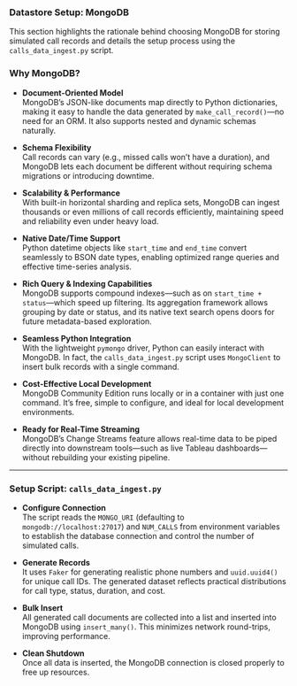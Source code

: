 
### Datastore Setup: MongoDB

This section highlights the rationale behind choosing MongoDB for storing simulated call records and details the setup process using the `calls_data_ingest.py` script.

### Why MongoDB?

- **Document-Oriented Model**  
  MongoDB’s JSON-like documents map directly to Python dictionaries, making it easy to handle the data generated by `make_call_record()`—no need for an ORM. It also supports nested and dynamic schemas naturally.

- **Schema Flexibility**  
  Call records can vary (e.g., missed calls won’t have a duration), and MongoDB lets each document be different without requiring schema migrations or introducing downtime.

- **Scalability & Performance**  
  With built-in horizontal sharding and replica sets, MongoDB can ingest thousands or even millions of call records efficiently, maintaining speed and reliability even under heavy load.

- **Native Date/Time Support**  
  Python datetime objects like `start_time` and `end_time` convert seamlessly to BSON date types, enabling optimized range queries and effective time-series analysis.

- **Rich Query & Indexing Capabilities**  
  MongoDB supports compound indexes—such as on `start_time + status`—which speed up filtering. Its aggregation framework allows grouping by date or status, and its native text search opens doors for future metadata-based exploration.

- **Seamless Python Integration**  
  With the lightweight `pymongo` driver, Python can easily interact with MongoDB. In fact, the `calls_data_ingest.py` script uses `MongoClient` to insert bulk records with a single command.

- **Cost-Effective Local Development**  
  MongoDB Community Edition runs locally or in a container with just one command. It’s free, simple to configure, and ideal for local development environments.

- **Ready for Real-Time Streaming**  
  MongoDB’s Change Streams feature allows real-time data to be piped directly into downstream tools—such as live Tableau dashboards—without rebuilding your existing pipeline.

---

### Setup Script: `calls_data_ingest.py`

- **Configure Connection**  
  The script reads the `MONGO_URI` (defaulting to `mongodb://localhost:27017`) and `NUM_CALLS` from environment variables to establish the database connection and control the number of simulated calls.

- **Generate Records**  
  It uses `Faker` for generating realistic phone numbers and `uuid.uuid4()` for unique call IDs. The generated dataset reflects practical distributions for call type, status, duration, and cost.

- **Bulk Insert**  
  All generated call documents are collected into a list and inserted into MongoDB using `insert_many()`. This minimizes network round-trips, improving performance.

- **Clean Shutdown**  
  Once all data is inserted, the MongoDB connection is closed properly to free up resources.

